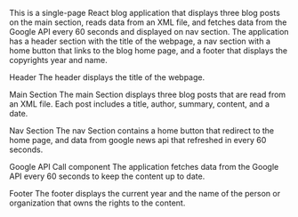 This is a single-page React blog application that displays three blog posts on the main section, reads data from an XML file, and fetches data from the Google API every 60 seconds and displayed on nav section. The application has a header section with the title of the webpage, a nav section with a home button that links to the blog home page, and a footer that displays the copyrights year and name.

Header
The header displays the title of the webpage.

Main Section
The main Section displays three blog posts that are read from an XML file. Each post includes a title, author, summary, content, and a date.

Nav Section
The nav Section contains a home button that redirect to the home page, and data from google news api that refreshed in every 60 seconds.

Google API Call component
The application fetches data from the Google API every 60 seconds to keep the content up to date.

Footer
The footer displays the current year and the name of the person or organization that owns the rights to the content.
